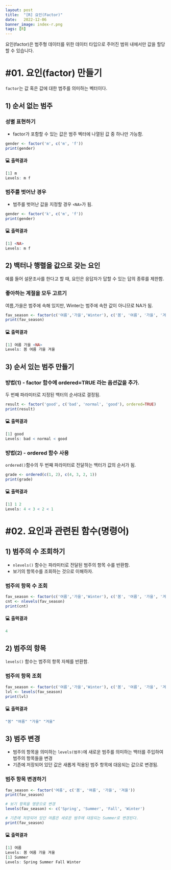```yaml
---
layout: post
title:  "[R] 요인(Factor)"
date:   2022-12-06
banner_image: index-r.png
tags: [R]
---
```


요인(factor)은 범주형 데이터를 위한 데이터 타입으로 주어진 범위 내에서만 값을 할당할 수 있습니다.

<!--more-->

# #01. 요인(factor) 만들기

`factor`는 값 혹은 값에 대한 범주를 의미하는 벡터이다.

## 1) 순서 없는 범주

### **성별 표현하기**

- factor가 포함할 수 있는 값은 범주 벡터에 나열된 값 중 하나만 가능함.

```r
gender <- factor('m', c('m', 'f'))
print(gender)
```

#### 💻 출력결과

```r
[1] m
Levels: m f
```

### 범주를 벗어난 경우

- 범주를 벗어난 값을 지정할 경우 `<NA>`가 됨.

```r
gender <- factor('k', c('m', 'f'))
print(gender)
```

#### 💻 출력결과

```r
[1] <NA>
Levels: m f
```

## 2) 백터나 행렬을 값으로 갖는 요인

예를 들어 설문조사를 한다고 할 때, 요인은 응답자가 답할 수 있는 답의 종류를 제한함.

### **좋아하는 계절을 모두 고르기**

여름,가을은 범주에 속해 있지만, Winter는 범주에 속한 값이 아니므로 NA가 됨.

```r
fav_season <- factor(c('여름','가을','Winter'), c('봄', '여름', '가을', '겨울'))
print(fav_season)
```

#### 💻 출력결과

```r
[1] 여름 가을 <NA>
Levels: 봄 여름 가을 겨울
```

## 3) 순서 있는 범주 만들기

### 방법(1) - factor 함수에 ordered=TRUE 라는 옵션값을 추가.

두 번째 파라미터로 지정된 백터의 순서대로 결정됨.

```r
result <- factor('good', c('bad', 'normal', 'good'), ordered=TRUE)
print(result)
```

#### 💻 출력결과

```r
[1] good
Levels: bad < normal < good
```

### 방법(2) - ordered 함수 사용

`ordered()`함수의 두 번째 파라미터로 전달하는 백터가 값의 순서가 됨.

```r
grade <- ordered(c(1, 2), c(4, 3, 2, 1))
print(grade)
```

#### 💻 출력결과

```r
[1] 1 2
Levels: 4 < 3 < 2 < 1
```

# #02. 요인과 관련된 함수(명령어)

## 1) 범주의 수 조회하기

- `nlevels()` 함수는 파라미터로 전달된 범주의 항목 수를 반환함.
- 보기의 항목수를 조회하는 것으로 이해하자.

### **범주의 항목 수 조회**

```r
fav_season <- factor(c('여름','가을','Winter'), c('봄', '여름', '가을', '겨울'))
cnt <- nlevels(fav_season)
print(cnt)
```

#### 💻 출력결과

```r
4
```

## 2) 범주의 항목

`levels()` 함수는 범주의 항목 자체를 반환함.

### **범주의 항목 조회**

```r
fav_season <- factor(c('여름','가을','Winter'), c('봄', '여름', '가을', '겨울'))
lvl <- levels(fav_season)
print(lvl)
```

#### 💻 출력결과

```r
"봄" "여름" "가을" "겨울"
```

## 3) 범주 변경

- 범주의 항목을 의미하는 `levels(범주)`에 새로운 범주를 의미하는 백터를 주입하여 범주의 항목들을 변경
- 기존에 저장되어 있던 값은 새롭게 적용된 범주 항목에 대응되는 값으로 변경됨.

### **범주 항목 변경하기**

```r
fav_season <- factor('여름', c('봄', '여름', '가을', '겨울'))
print(fav_season)

# 보기 항목을 영문으로 변경
levels(fav_season) <- c('Spring', 'Summer', 'Fall', 'Winter')

# 기존에 저장되어 있던 여름은 새로운 범주에 대응되는 Summer로 변경된다.
print(fav_season)
```

#### 💻 출력결과

```r
[1] 여름
Levels: 봄 여름 가을 겨울
[1] Summer
Levels: Spring Summer Fall Winter
```